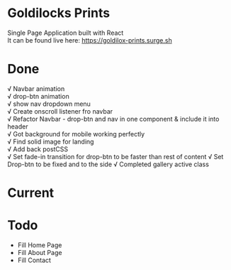 # Goldilocks Prints
Single Page Application built with React <br />
It can be found live here: https://goldilox-prints.surge.sh

# Done
√  Navbar animation <br />
√ drop-btn animation <br />
√ show nav dropdown menu <br />
√ Create onscroll listener fro navbar <br />
√ Refactor Navbar - drop-btn and nav in one component & include it into header <br />
√ Got background for mobile working perfectly <br />
√ Find solid image for landing <br />
√ Add back postCSS <br />
√ Set fade-in transition for drop-btn to be faster than rest of content
√ Set Drop-btn to be fixed and to the side
√ Completed gallery active class

# Current

# Todo
- Fill Home Page
- Fill About Page
- Fill Contact
